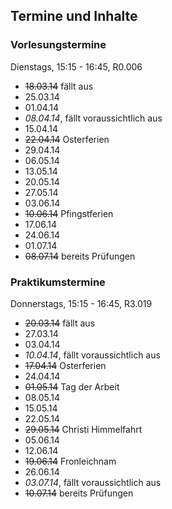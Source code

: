 ## Termine und Inhalte

### Vorlesungstermine

Dienstags, 15:15 - 16:45, R0.006

-   <s>18.03.14</s> fällt aus
-   25.03.14
-   01.04.14
-   *08.04.14*, fällt voraussichtlich aus
-   15.04.14
-   <s>22.04.14</s> Osterferien
-   29.04.14
-   06.05.14
-   13.05.14
-   20.05.14
-   27.05.14
-   03.06.14
-   <s>10.06.14</s> Pfingstferien
-   17.06.14
-   24.06.14
-   01.07.14
-   <s>08.07.14</s> bereits Prüfungen

### Praktikumstermine

Donnerstags, 15:15 - 16:45, R3.019

-   <s>20.03.14</s> fällt aus
-   27.03.14
-   03.04.14
-   *10.04.14*, fällt voraussichtlich aus
-   <s>17.04.14</s> Osterferien
-   24.04.14
-   <s>01.05.14</s> Tag der Arbeit
-   08.05.14
-   15.05.14
-   22.05.14
-   <s>29.05.14</s> Christi Himmelfahrt
-   05.06.14
-   12.06.14
-   <s>19.06.14</s> Fronleichnam
-   26.06.14
-   *03.07.14*, fällt voraussichtlich aus
-   <s>10.07.14</s> bereits Prüfungen

<!--
### Aufgabenblätter

-   Blatt 1
    ([HTML](/docs/lectures/fun/html/Blatt1.html),
    [PDF](/docs/lectures/fun/pdf/Blatt1.pdf))
-   Blatt 2
    ([HTML](/docs/lectures/fun/html/Blatt2.html),
    [PDF](/docs/lectures/fun/pdf/Blatt2.pdf))
-   Blatt 3
    ([HTML](/docs/lectures/fun/html/Blatt3.html),
    [PDF](/docs/lectures/fun/pdf/Blatt3.pdf))
-   Blatt 4
    ([HTML](/docs/lectures/fun/html/Blatt4.html),
    [PDF](/docs/lectures/fun/pdf/Blatt4.pdf))
-   Blatt 5
    ([HTML](/docs/lectures/fun/html/Blatt5.html),
    [PDF](/docs/lectures/fun/pdf/Blatt5.pdf))
-->

